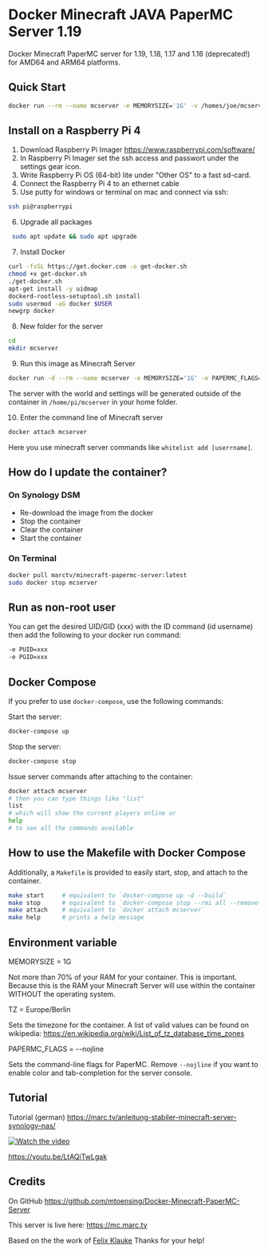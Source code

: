 # Docker Minecraft JAVA PaperMC Server 1.19

Docker Minecraft PaperMC server for 1.19, 1.18, 1.17 and 1.16 (deprecated!) for AMD64 and ARM64 platforms.

## Quick Start

```sh
docker run --rm --name mcserver -e MEMORYSIZE='1G' -v /homes/joe/mcserver:/data:rw -p 25565:25565 -i marctv/minecraft-papermc-server:latest
```

## Install on a Raspberry Pi 4

1. Download Raspberry Pi Imager https://www.raspberrypi.com/software/ 
2. In Raspberry Pi Imager set the ssh access and passwort under the settings gear icon.
3. Write Raspberry Pi OS (64-bit) lite under "Other OS" to a fast sd-card.
4. Connect the Raspberry Pi 4 to an ethernet cable
5. Use putty for windows or terminal on mac and connect via ssh:
```sh
ssh pi@raspberrypi
```
6. Upgrade all packages
```sh
 sudo apt update && sudo apt upgrade
```
7. Install Docker 
```sh
curl -fsSL https://get.docker.com -o get-docker.sh
chmod +x get-docker.sh 
./get-docker.sh 
apt-get install -y uidmap
dockerd-rootless-setuptool.sh install
sudo usermod -aG docker $USER
newgrp docker
```
8. New folder for the server
```sh
cd 
mkdir mcserver
```
9. Run this image as Minecraft Server
```sh
docker run -d --rm --name mcserver -e MEMORYSIZE='1G' -e PAPERMC_FLAGS='' -v /home/pi/mcserver:/data:rw -p 25567:25565 -it marctv/minecraft-papermc-server:latest
```
The server with the world and settings will be generated outside of the container in ``/home/pi/mcserver`` in your home folder.

10. Enter the command line of Minecraft server
```sh
docker attach mcserver
```
Here you use minecraft server commands like ``whitelist add [userrname]``.

## How do I update the container? 

### On Synology DSM

* Re-download the image from the docker
* Stop the container
* Clear the container
* Start the container

### On Terminal

```sh
docker pull marctv/minecraft-papermc-server:latest
sudo docker stop mcserver
```

## Run as non-root user

You can get the desired UID/GID (xxx) with the ID command (id username) then add the following to your docker run command:

```sh
-e PUID=xxx
-e PGID=xxx
```

## Docker Compose

If you prefer to use `docker-compose`, use the following commands:

Start the server:
```sh
docker-compose up
```
Stop the server:
```sh
docker-compose stop
```
Issue server commands after attaching to the container:
```sh
docker attach mcserver
# then you can type things like "list"
list
# which will show the current players online or
help
# to see all the commands available
```

## How to use the Makefile with Docker Compose 

Additionally, a `Makefile` is provided to easily start, stop, and attach to the container.

```sh
make start     # equivalent to `docker-compose up -d --build`
make stop      # equivalent to `docker-compose stop --rmi all --remove-orphans`
make attach    # equivalent to `docker attach mcserver`
make help      # prints a help message
```

## Environment variable

MEMORYSIZE = 1G

Not more than 70% of your RAM for your container. This is important. Because this is the RAM your Minecraft Server will use within the container WITHOUT the operating system.

TZ = Europe/Berlin 

Sets the timezone for the container. A list of valid values can be found on wikipedia: https://en.wikipedia.org/wiki/List_of_tz_database_time_zones

PAPERMC_FLAGS = --nojline

Sets the command-line flags for PaperMC. Remove `--nojline` if you want to enable color and tab-completion for the server console.

## Tutorial

Tutorial (german) https://marc.tv/anleitung-stabiler-minecraft-server-synology-nas/

[![Watch the video](https://img.youtube.com/vi/LtAQiTwLgak/maxresdefault.jpg)](https://youtu.be/LtAQiTwLgak)

https://youtu.be/LtAQiTwLgak

## Credits

On GitHub https://github.com/mtoensing/Docker-Minecraft-PaperMC-Server

This server is live here: https://mc.marc.tv

Based on the the work of [Felix Klauke](https://github.com/FelixKlauke/paperspigot-docker) Thanks for your help!

